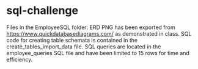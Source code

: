 # sql-challenge

Files in the EmployeeSQL folder:
ERD PNG has been exported from https://www.quickdatabasediagrams.com/ as demonstrated in class.
SQL code for creating table schemata is contained in the create_tables_import_data file. 
SQL queries are located in the employee_queries SQL file and have been limited to 15 rows for time and efficiency.
